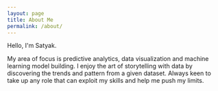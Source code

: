 ```yaml
---
layout: page
title: About Me
permalink: /about/
---
```


Hello, I'm Satyak.



My area of focus is predictive analytics, data visualization and machine learning model building.
I enjoy the art of storytelling with data by discovering the trends and pattern from a given dataset.
Always keen to take up any role that can exploit my skills and help me push my limits.
